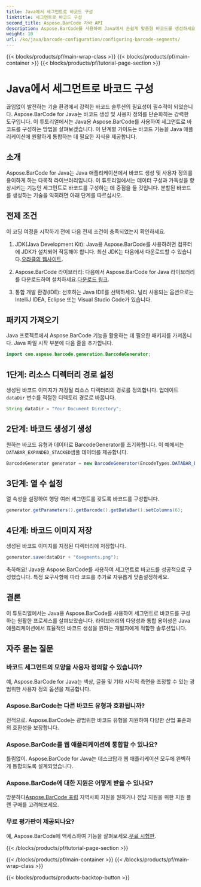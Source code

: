 ```yaml
---
title: Java에서 세그먼트로 바코드 구성
linktitle: 세그먼트로 바코드 구성
second_title: Aspose.BarCode 자바 API
description: Aspose.BarCode를 사용하여 Java에서 손쉽게 맞춤형 바코드를 생성하세요. 다양하고 효율적이며 개발자 친화적입니다.
weight: 10
url: /ko/java/barcode-configuration/configuring-barcode-segments/
---
```


{{< blocks/products/pf/main-wrap-class >}}
{{< blocks/products/pf/main-container >}}
{{< blocks/products/pf/tutorial-page-section >}}

# Java에서 세그먼트로 바코드 구성


끊임없이 발전하는 기술 환경에서 강력한 바코드 솔루션의 필요성이 필수적이 되었습니다. Aspose.BarCode for Java는 바코드 생성 및 사용자 정의를 단순화하는 강력한 도구입니다. 이 튜토리얼에서는 Java용 Aspose.BarCode를 사용하여 세그먼트로 바코드를 구성하는 방법을 살펴보겠습니다. 이 단계별 가이드는 바코드 기능을 Java 애플리케이션에 원활하게 통합하는 데 필요한 지식을 제공합니다.

## 소개

Aspose.BarCode for Java는 Java 애플리케이션에서 바코드 생성 및 사용자 정의를 용이하게 하는 다목적 라이브러리입니다. 이 튜토리얼에서는 데이터 구성과 가독성을 향상시키는 기능인 세그먼트로 바코드를 구성하는 데 중점을 둘 것입니다. 분할된 바코드를 생성하는 기술을 익히려면 아래 단계를 따르십시오.

## 전제 조건

이 코딩 여정을 시작하기 전에 다음 전제 조건이 충족되었는지 확인하세요.

1.  JDK(Java Development Kit): Java용 Aspose.BarCode를 사용하려면 컴퓨터에 JDK가 설치되어 작동해야 합니다. 최신 JDK는 다음에서 다운로드할 수 있습니다.[오라클의 웹사이트](https://www.oracle.com/java/technologies/javase-downloads.html).

2.  Aspose.BarCode 라이브러리: 다음에서 Aspose.BarCode for Java 라이브러리를 다운로드하여 설치하세요.[다운로드 링크](https://releases.aspose.com/barcode/java/).

3. 통합 개발 환경(IDE): 선호하는 Java IDE를 선택하세요. 널리 사용되는 옵션으로는 IntelliJ IDEA, Eclipse 또는 Visual Studio Code가 있습니다.

## 패키지 가져오기

Java 프로젝트에서 Aspose.BarCode 기능을 활용하는 데 필요한 패키지를 가져옵니다. Java 파일 시작 부분에 다음 줄을 추가합니다.

```java
import com.aspose.barcode.generation.BarcodeGenerator;
```

## 1단계: 리소스 디렉터리 경로 설정

 생성된 바코드 이미지가 저장될 리소스 디렉터리의 경로를 정의합니다. 업데이트`dataDir` 변수를 적절한 디렉토리 경로로 바꿉니다.

```java
String dataDir = "Your Document Directory";
```

## 2단계: 바코드 생성기 생성

 원하는 바코드 유형과 데이터로 BarcodeGenerator를 초기화합니다. 이 예에서는`DATABAR_EXPANDED_STACKED`샘플 데이터를 제공합니다.

```java
BarcodeGenerator generator = new BarcodeGenerator(EncodeTypes.DATABAR_EXPANDED_STACKED, "(01)98898765432106(3202)012345(15)991231");
```

## 3단계: 열 수 설정

열 속성을 설정하여 행당 여러 세그먼트를 갖도록 바코드를 구성합니다.

```java
generator.getParameters().getBarcode().getDataBar().setColumns(6);
```

## 4단계: 바코드 이미지 저장

생성된 바코드 이미지를 지정된 디렉터리에 저장합니다.

```java
generator.save(dataDir + "6segments.png");
```

축하해요! Java용 Aspose.BarCode를 사용하여 세그먼트로 바코드를 성공적으로 구성했습니다. 특정 요구사항에 따라 코드를 추가로 자유롭게 맞춤설정하세요.

## 결론

이 튜토리얼에서는 Java용 Aspose.BarCode를 사용하여 세그먼트로 바코드를 구성하는 원활한 프로세스를 살펴보았습니다. 라이브러리의 다양성과 통합 용이성은 Java 애플리케이션에서 효율적인 바코드 생성을 원하는 개발자에게 적합한 솔루션입니다.

## 자주 묻는 질문

### 바코드 세그먼트의 모양을 사용자 정의할 수 있습니까?
예, Aspose.BarCode for Java는 색상, 글꼴 및 기타 시각적 측면을 조정할 수 있는 광범위한 사용자 정의 옵션을 제공합니다.

### Aspose.BarCode는 다른 바코드 유형과 호환됩니까?
전적으로. Aspose.BarCode는 광범위한 바코드 유형을 지원하여 다양한 산업 표준과의 호환성을 보장합니다.

### Aspose.BarCode를 웹 애플리케이션에 통합할 수 있나요?
틀림없이. Aspose.BarCode for Java는 데스크탑과 웹 애플리케이션 모두에 완벽하게 통합되도록 설계되었습니다.

### Aspose.BarCode에 대한 지원은 어떻게 받을 수 있나요?
 방문하다[Aspose.BarCode 포럼](https://forum.aspose.com/c/barcode/13) 지역사회 지원을 원하거나 전담 지원을 위한 지원 플랜 구매를 고려해보세요.

### 무료 평가판이 제공되나요?
 예, Aspose.BarCode에 액세스하여 기능을 살펴보세요.[무료 시험판](https://releases.aspose.com/).

{{< /blocks/products/pf/tutorial-page-section >}}

{{< /blocks/products/pf/main-container >}}
{{< /blocks/products/pf/main-wrap-class >}}

{{< blocks/products/products-backtop-button >}}
